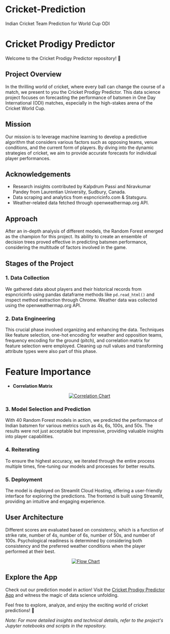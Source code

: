 # Cricket-Prediction
Indian Cricket Team Prediction for World Cup ODI

# Cricket Prodigy Predictor

Welcome to the Cricket Prodigy Predictor repository! 🏏

## Project Overview

In the thrilling world of cricket, where every ball can change the course of a match, we present to you the Cricket Prodigy Predictor. This data science project focuses on forecasting the performance of batsmen in One Day International (ODI) matches, especially in the high-stakes arena of the Cricket World Cup.

## Mission

Our mission is to leverage machine learning to develop a predictive algorithm that considers various factors such as opposing teams, venue conditions, and the current form of players. By diving into the dynamic strategies of cricket, we aim to provide accurate forecasts for individual player performances.

## Acknowledgements

- Research insights contributed by Kalpdrum Passi and Niravkumar Pandey from Laurentian University, Sudbury, Canada.
- Data scraping and analytics from espncricinfo.com & Statsguru.
- Weather-related data fetched through openweathermap.org API.

## Approach

After an in-depth analysis of different models, the Random Forest emerged as the champion for this project. Its ability to create an ensemble of decision trees proved effective in predicting batsmen performance, considering the multitude of factors involved in the game.

## Stages of the Project

### 1. Data Collection
We gathered data about players and their historical records from espncricinfo using pandas dataframe methods like `pd.read_html()` and inspect method extraction through Chrome. Weather data was collected using the openweathermap.org API.

### 2. Data Engineering

This crucial phase involved organizing and enhancing the data. Techniques like feature selection, one-hot encoding for weather and opposition teams, frequency encoding for the ground (pitch), and correlation matrix for feature selection were employed. Cleaning up null values and transforming attribute types were also part of this phase.
# Feature Importance 
* **Correlation Matrix**
  <p align="center">
  <a href="https://postimg.cc/4Yy50Bvh" target="_blank">
    <img src="https://i.postimg.cc/t4tMYcYD/plot-2.png" alt="Correlation Chart">
  </a>
</p>

### 3. Model Selection and Prediction
With 40 Random Forest models in action, we predicted the performance of Indian batsmen for various metrics such as 4s, 6s, 100s, and 50s. The results were not just acceptable but impressive, providing valuable insights into player capabilities.

### 4. Reiterating

To ensure the highest accuracy, we iterated through the entire process multiple times, fine-tuning our models and processes for better results.

### 5. Deployment

The model is deployed on Streamlit Cloud Hosting, offering a user-friendly interface for exploring the predictions. The frontend is built using Streamlit, providing an intuitive and engaging experience.

## User Architecture

Different scores are evaluated based on consistency, which is a function of strike rate, number of 4s, number of 6s, number of 50s, and number of 100s. Psychological readiness is determined by considering both consistency and the preferred weather conditions when the player performed at their best.
<p align="center">
  <a href="https://postimg.cc/yW2n3m1r" target="_blank">
    <img src="https://i.postimg.cc/VLkhTg31/Flow-Chart.png" alt="Flow Chart">
  </a>
</p>


## Explore the App

Check out our prediction model in action! Visit the [Cricket Prodigy Predictor App](https://cricket-prediction.streamlit.app/) and witness the magic of data science unfolding.

Feel free to explore, analyze, and enjoy the exciting world of cricket predictions! 🚀

*Note: For more detailed insights and technical details, refer to the project's Jupyter notebooks and scripts in the repository.*

